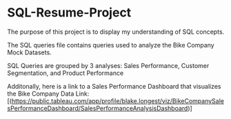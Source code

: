 # SQL-Resume-Project
The purpose of this project is to display my understanding of SQL concepts.

The SQL queries file contains queries used to analyze the Bike Company Mock Datasets. 

SQL Queries are grouped by 3 analyses: Sales Performance, Customer Segmentation, and Product Performance

Additonally, here is a link to a Sales Performance Dashboard that visualizes the Bike Company Data
  Link: [(https://public.tableau.com/app/profile/blake.longest/viz/BikeCompanySalesPerformanceDashboard/SalesPerformanceAnalysisDashboard)]
